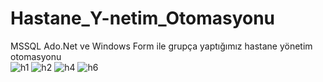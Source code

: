 # Hastane_Y-netim_Otomasyonu
MSSQL Ado.Net ve Windows Form ile grupça yaptığımız hastane yönetim otomasyonu  
![h1](https://user-images.githubusercontent.com/109898238/202984999-4c0c18cf-fb98-44f4-ad4d-26cda2de82da.png)
![h2](https://user-images.githubusercontent.com/109898238/202985026-2f900b42-f3ff-49e0-abc6-4f92287d0c9e.png)
![h4](https://user-images.githubusercontent.com/109898238/202985032-8eb5f394-de28-4e90-ab71-c6c892be0089.png)
![h6](https://user-images.githubusercontent.com/109898238/202985034-7514197f-a4a0-4a0b-afac-58b2eccb597e.png)
